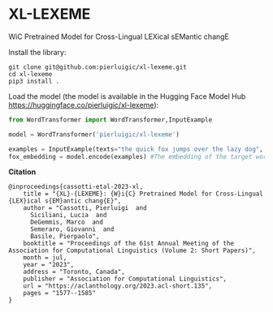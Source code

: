 # XL-LEXEME
WiC Pretrained Model for Cross-Lingual LEXical sEMantic changE

Install the library:
```
git clone git@github.com:pierluigic/xl-lexeme.git
cd xl-lexeme
pip3 install .
```

Load the model (the model is available in the Hugging Face Model Hub https://huggingface.co/pierluigic/xl-lexeme):
```python
from WordTransformer import WordTransformer,InputExample

model = WordTransformer('pierluigic/xl-lexeme')

examples = InputExample(texts="the quick fox jumps over the lazy dog", positions=[10,13])
fox_embedding = model.encode(examples) #The embedding of the target word "fox"
```


<b> Citation </b>

```
@inproceedings{cassotti-etal-2023-xl,
    title = "{XL}-{LEXEME}: {W}i{C} Pretrained Model for Cross-Lingual {LEX}ical s{EM}antic chang{E}",
    author = "Cassotti, Pierluigi  and
      Siciliani, Lucia  and
      DeGemmis, Marco  and
      Semeraro, Giovanni  and
      Basile, Pierpaolo",
    booktitle = "Proceedings of the 61st Annual Meeting of the Association for Computational Linguistics (Volume 2: Short Papers)",
    month = jul,
    year = "2023",
    address = "Toronto, Canada",
    publisher = "Association for Computational Linguistics",
    url = "https://aclanthology.org/2023.acl-short.135",
    pages = "1577--1585"
}
```
